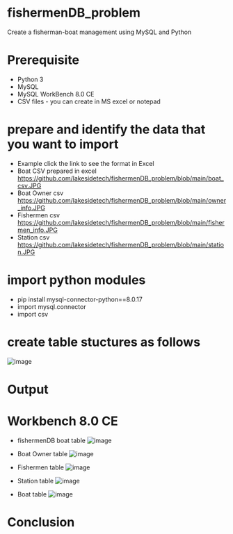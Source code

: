 # fishermenDB_problem
Create a fisherman-boat management using MySQL and Python
# Prerequisite
* Python 3 
* MySQL
* MySQL WorkBench 8.0 CE
* CSV files - you can create in MS excel or notepad
# prepare and identify the data that you want to import
* Example click the link to see the format in Excel
* Boat CSV prepared in excel 
https://github.com/lakesidetech/fishermenDB_problem/blob/main/boat_csv.JPG
* Boat Owner csv
https://github.com/lakesidetech/fishermenDB_problem/blob/main/owner_info.JPG
* Fishermen csv
https://github.com/lakesidetech/fishermenDB_problem/blob/main/fishermen_info.JPG
* Station csv
https://github.com/lakesidetech/fishermenDB_problem/blob/main/station.JPG

# import python modules
* pip install mysql-connector-python==8.0.17
* import mysql.connector
* import csv

# create table stuctures as follows
![image](https://user-images.githubusercontent.com/17750481/111904350-94502400-8a57-11eb-9c23-160647db8e3c.png)


# Output
# Workbench 8.0 CE
* fishermenDB boat table
![image](https://user-images.githubusercontent.com/17750481/111902649-8b5b5480-8a4f-11eb-8c5b-01a0bf9616a0.png)
* Boat Owner table
![image](https://user-images.githubusercontent.com/17750481/111902939-cc079d80-8a50-11eb-9f2c-816afc4f2d80.png)

* Fishermen table
![image](https://user-images.githubusercontent.com/17750481/111902955-e3df2180-8a50-11eb-8ed6-d707dcdef58f.png)

* Station table
![image](https://user-images.githubusercontent.com/17750481/111902975-feb19600-8a50-11eb-9419-fdd881a6b1ba.png)

* Boat table
![image](https://user-images.githubusercontent.com/17750481/111902993-138e2980-8a51-11eb-8c64-27a312b3b6c1.png)

# Conclusion

